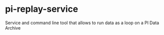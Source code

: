 # pi-replay-service
Service and command line tool that allows to run data as a loop on a PI Data Archive

